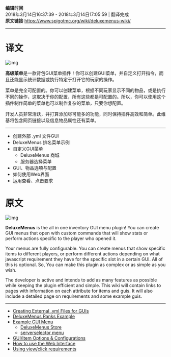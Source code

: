 **编辑时间**  
2018年3月14日16:37:39 - 2018年3月14日17:05:59 | 翻译完成  
**原文链接** https://www.spigotmc.org/wiki/deluxemenus-wiki/  

---
# 译文
![img](https://proxy.spigotmc.org/937d74812c248d6dad51ac888c84c1e7bede35bd?url=http%3A%2F%2Fi.imgur.com%2FNGorhuC.png)

**高级菜单**是一款背包GUI菜单插件！你可以创建GUI菜单，并自定义打开指令，而且还能显示统计数据或执行特定于打开它的玩家的操作。

菜单是完全可配置的。你可以创建菜单，根据不同玩家显示不同的物品，或是执行不同的操作，这取决于你的配置，所有这些都是可配置的。所以，你可以使用这个插件制作简单的菜单也可以制作复杂的菜单，只要你想配置。

开发人员非常活跃，并打算添加尽可能多的功能，同时保持插件高效和简单。此维基将包含网页链接以及信息物品属性还有菜单。

---
- 创建外部 .yml 文件GUI
- DeluxeMenus 排名菜单示例
- 自定义GUI菜单
  - DeluxeMenus 商城
  - 服务器选择菜单
- GUI、物品选项与配置
- 如何使用Web界面
- 运用查看、点击要求

# 原文
![img](https://proxy.spigotmc.org/937d74812c248d6dad51ac888c84c1e7bede35bd?url=http%3A%2F%2Fi.imgur.com%2FNGorhuC.png)

**DeluxeMenus** is the all in one inventory GUI menu plugin! You can create GUI menus that open with custom commands that will show stats or perform actions specific to the player who opened it.

Your menus are fully configurable. You can create menus that show specific items to different players, or perform different actions depending on what javascript requirement they have for the specific slot in a certain GUI. All of this is optional. So, You can make this plugin as complex or as simple as you wish.

The developer is active and intends to add as many features as possible while keeping the plugin efficient and simple. This wiki will contain links to pages with information on each attribute for items and guis. It will also include a detailed page on requirements and some example guis.

---
- [Creating External .yml Files for GUIs](https://www.spigotmc.org/wiki/creating-external-yml-files-for-guis/)
- [DeluxeMenus Ranks Example](https://www.spigotmc.org/wiki/deluxemenus-ranks-example/)
- [Example GUI Menu](https://www.spigotmc.org/wiki/example-gui-menu/)
  - [DeluxeMenus Store](https://www.spigotmc.org/wiki/deluxemenus-store/)
  - [serverselector menu](https://www.spigotmc.org/wiki/serverselector-menu/)
- [GUI/Item Options & Configurations](https://www.spigotmc.org/wiki/gui-item-options-configurations/)
- [How to use the Web Interface](https://www.spigotmc.org/wiki/how-to-use-the-web-interface/)
- [Using view/click requirements](https://www.spigotmc.org/wiki/using-view-click-requirements/)
